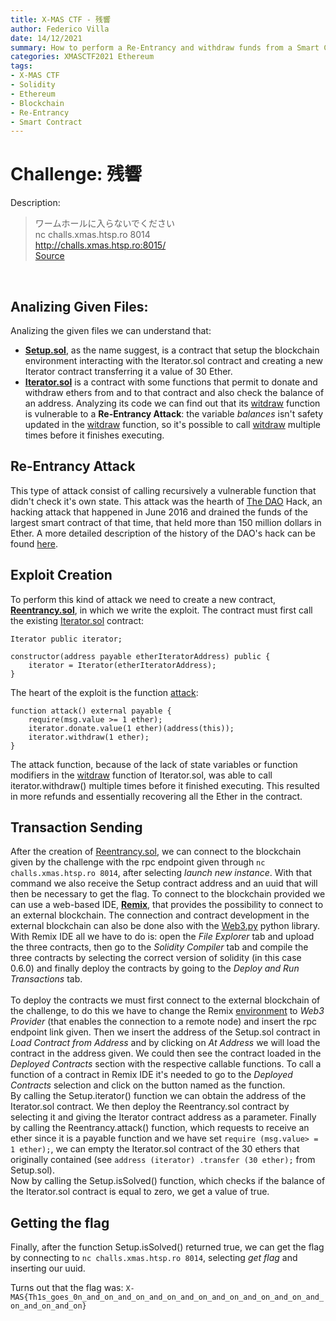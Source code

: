 ```yaml
---
title: X-MAS CTF - 残響 
author: Federico Villa
date: 14/12/2021
summary: How to perform a Re-Entrancy and withdraw funds from a Smart Contract.
categories: XMASCTF2021 Ethereum
tags:
- X-MAS CTF
- Solidity
- Ethereum
- Blockchain
- Re-Entrancy
- Smart Contract
---
```


# Challenge: **残響**

Description: 
> ワームホールに入らないでください <br />
> nc challs.xmas.htsp.ro 8014 <br />
> http://challs.xmas.htsp.ro:8015/ <br />
> [Source](https://drive.google.com/drive/folders/1IW3KfHulns8GaFBmsOYi6qRVl8tzXn9s?usp=sharing) <br />

<br />

## Analizing Given Files:
Analizing the given files we can understand that:
- [**Setup.sol**](https://github.com/TowerofHanoi/towerofhanoi.github.io/tree/master/writeups_files/XMAS-CTF/Setup.sol), as the name suggest, is a contract that setup the blockchain environment interacting with the Iterator.sol contract and creating a new Iterator contract transferring it a value of 30 Ether.  
- [**Iterator.sol**](https://github.com/TowerofHanoi/towerofhanoi.github.io/tree/master/writeups_files/XMAS-CTF/Iterator.sol) is a contract with some functions that permit to donate and withdraw ethers from and to that contract and also check the balance of an address. Analyzing its code we can find out that its [witdraw](https://github.com/TowerofHanoi/towerofhanoi.github.io/tree/master/writeups_files/XMAS-CTF/Iterator.sol#L20-L31) function is vulnerable to a **Re-Entrancy Attack**: the variable _balances_ isn't safety updated in the [witdraw](https://github.com/TowerofHanoi/towerofhanoi.github.io/tree/master/writeups_files/XMAS-CTF/Iterator.sol#L20-L31) function, so it's possible to call [witdraw](https://github.com/TowerofHanoi/towerofhanoi.github.io/tree/master/writeups_files/XMAS-CTF/Iterator.sol#L20-L31) multiple times before it finishes executing. 

## Re-Entrancy Attack
This type of attack consist of calling recursively a vulnerable function that didn't check it's own state. 
This attack was the hearth of [The DAO](https://en.wikipedia.org/wiki/The_DAO_(organization)) Hack, an hacking attack that happened in June 2016 and drained the funds of the largest smart contract of that time, that held more than 150 million dollars in Ether. A more detailed description of the history of the DAO's hack can be found [here](https://coinmarketcap.com/alexandria/article/a-history-of-the-dao-hack).

## Exploit Creation
To perform this kind of attack we need to create a new contract, [**Reentrancy.sol**](https://github.com/TowerofHanoi/towerofhanoi.github.io/tree/master/writeups_files/XMAS-CTF/Reentrancy.sol), in which we write the exploit.
The contract must first call the existing [Iterator.sol](https://github.com/TowerofHanoi/towerofhanoi.github.io/tree/master/writeups_files/XMAS-CTF/Iterator.sol) contract:
```solidity
Iterator public iterator;

constructor(address payable etherIteratorAddress) public {
    iterator = Iterator(etherIteratorAddress);
}
```

The heart of the exploit is the function [attack](https://github.com/TowerofHanoi/towerofhanoi.github.io/tree/master/writeups_files/XMAS-CTF/Reentrancy.sol#L22-L26): 
```solidity
function attack() external payable {
    require(msg.value >= 1 ether);
    iterator.donate.value(1 ether)(address(this)); 
    iterator.withdraw(1 ether);
} 
```
The attack function, because of the lack of state variables or function modifiers in the [witdraw](https://github.com/TowerofHanoi/towerofhanoi.github.io/tree/master/writeups_files/XMAS-CTF/Iterator.sol#L20-L31) function of Iterator.sol, was able to call iterator.withdraw() multiple times before it finished executing. This resulted in more refunds and essentially recovering all the Ether in the contract.

## Transaction Sending
After the creation of [Reentrancy.sol](https://github.com/TowerofHanoi/towerofhanoi.github.io/tree/master/writeups_files/XMAS-CTF/Reentrancy.sol), we can connect to the blockchain given by the challenge with the rpc endpoint given through `nc challs.xmas.htsp.ro 8014`, after selecting _launch new instance_. With that command we also receive the Setup contract address and an uuid that will then be necessary to get the flag.
To connect to the blockchain provided we can use a web-based IDE, [**Remix**](http://remix.ethereum.org), that provides the possibility to connect to an external blockchain. The connection and contract development in the external blockchain can also be done also with the [Web3.py](https://web3py.readthedocs.io/en/stable/index.html) python library.<br />
With Remix IDE all we have to do is: open the _File Explorer_ tab and upload the three contracts, then go to the _Solidity Compiler_ tab and compile the three contracts by selecting the correct version of solidity (in this case 0.6.0) and finally deploy the contracts by going to the _Deploy and Run Transactions_ tab. <br /> <br />
To deploy the contracts we must first connect to the external blockchain of the challenge, to do this we have to change the Remix [environment](https://remix-ide.readthedocs.io/en/latest/run.html#run-setup) to _Web3 Provider_ (that enables the connection to a remote node) and insert the rpc endpoint link given. 
Then we insert the address of the Setup.sol contract in _Load Contract from Address_ and by clicking on _At Address_ we will load the contract in the address given. We could then see the contract loaded in the _Deployed Contracts_ section with the respective callable functions.
To call a function of a contract in Remix IDE it's needed to go to the _Deployed Contracts_ selection and click on the button named as the function. <br />
By calling the Setup.iterator() function we can obtain the address of the Iterator.sol contract. We then deploy the Reentrancy.sol contract by selecting it and giving the Iterator contract address as a parameter.
Finally by calling the Reentrancy.attack() function, which requests to receive an ether since it is a payable function and we have set `require (msg.value> = 1 ether);`, we can empty the Iterator.sol contract of the 30 ethers that originally contained (see `address (iterator) .transfer (30 ether);` from Setup.sol). <br />
Now by calling the Setup.isSolved() function, which checks if the balance of the Iterator.sol contract is equal to zero, we get a value of true. 


## Getting the flag
Finally, after the function Setup.isSolved() returned true, we can get the flag by connecting to `nc challs.xmas.htsp.ro 8014`, selecting _get flag_ and inserting our uuid.

Turns out that the flag was:
`X-MAS{Th1s_goes_0n_and_on_and_on_and_on_and_on_and_on_and_on_and_on_and_on_and_on_and_on}`
